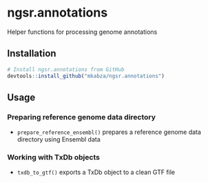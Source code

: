 # ngsr.annotations

Helper functions for processing genome annotations

## Installation

```r
# Install ngsr.annotations from GitHub
devtools::install_github("mkabza/ngsr.annotations")
```

## Usage

### Preparing reference genome data directory

  * `prepare_reference_ensembl()` prepares a reference genome data directory using Ensembl data

### Working with TxDb objects

  * `txdb_to_gtf()` exports a TxDb object to a clean GTF file
 


